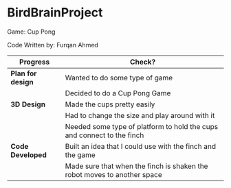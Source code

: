 # BirdBrainProject

Game: Cup Pong

Code Written by: Furqan Ahmed

| **Progress**       | **Check?**          |
|--------------------|--------------------|
| **Plan for design** | Wanted to do some type of game |
|                    | Decided to do a Cup Pong Game |
| **3D Design**      | Made the cups pretty easily |
|                    | Had to change the size and play around with it |
|                    | Needed some type of platform to hold the cups and connect to the finch |
| **Code Developed** | Built an idea that I could use with the finch and the game |
|                    | Made sure that when the finch is shaken the robot moves to another space |

